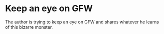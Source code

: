 # Keep an eye on GFW
The author is trying to keep an eye on GFW and shares whatever he learns of this bizarre monster.
